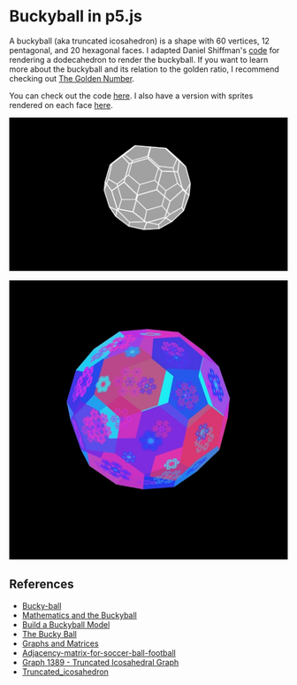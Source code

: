 # Buckyball in p5.js

A buckyball (aka truncated icosahedron) is a shape with 60 vertices, 12 pentagonal, and 20 hexagonal faces. I adapted Daniel Shiffman's [code](https://editor.p5js.org/codingtrain/sketches/frIcGeI8l) for rendering a dodecahedron to render the buckyball. If you want to learn more about the buckyball and its relation to the golden ratio, I recommend checking out [The Golden Number](https://www.goldennumber.net/bucky-balls/).

You can check out the code [here](https://editor.p5js.org/kfahn/full/KlWlmtOU9). I also have a version with sprites rendered on each face [here](https://editor.p5js.org/kfahn/full/wpMPtzq2y).

<p align="center"><img src="assets/bucky.jpg" alt="Buckyball" width="800px"></p>


<p align="center"><img src="assets/sprites.jpg" alt="Buckyball" width="800px"></p>

## References

- [Bucky-ball](https://www.goldennumber.net/bucky-balls/)
- [Mathematics and the Buckyball](https://mathweb.ucsd.edu/~fan/amer.pdf)
- [Build a Buckyball Model](https://gems.education.purdue.edu/wp-content/uploads/2019/01/buckyballbuilding.pdf)
- [The Bucky Ball](http://www.ece.northwestern.edu/local-apps/matlabhelp/techdoc/math_anal/sparse12.html)
- [Graphs and Matrices](https://www.mathworks.com/help/matlab/math/graphs-and-matrices.html)
- [Adjacency-matrix-for-soccer-ball-football](https://math.stackexchange.com/questions/4477058/adjacency-matrix-for-soccer-ball-football)
- [Graph 1389 - Truncated Icosahedral Graph](https://houseofgraphs.org/graphs/1389)
- [Truncated_icosahedron](https://en.m.wikipedia.org/wiki/Truncated_icosahedron)
